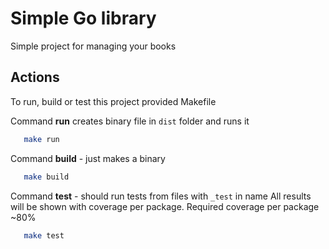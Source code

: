 # Simple Go library 

Simple project for managing your books


## Actions

To run, build or test this project provided Makefile

Command **run** creates binary file in `dist` folder and runs it
 ```bash
    make run
 ```

Command **build** - just makes a binary
 ```bash
    make build
 ```

Command **test** - should run tests from files with `_test` in name 
All results will be shown with coverage per package. Required coverage per package ~80%
 ```bash
    make test
 ```